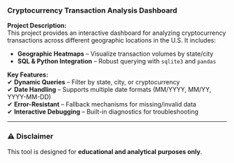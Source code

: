 ### **Cryptocurrency Transaction Analysis Dashboard**  

**Project Description:**  
This project provides an interactive dashboard for analyzing cryptocurrency transactions across different geographic locations in the U.S. It includes:  

- **Geographic Heatmaps** – Visualize transaction volumes by state/city    
- **SQL & Python Integration** – Robust querying with `sqlite3` and `pandas`  

**Key Features:**  
✔ **Dynamic Queries** – Filter by state, city, or cryptocurrency  
✔ **Date Handling** – Supports multiple date formats (MM/YYYY, MM/YY, YYYY-MM-DD)  
✔ **Error-Resistant** – Fallback mechanisms for missing/invalid data  
✔ **Interactive Debugging** – Built-in diagnostics for troubleshooting  

---

### **⚠️ Disclaimer**  
This tool is designed for **educational and analytical purposes only**.  
